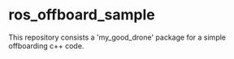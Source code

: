 # ros_offboard_sample
This repository consists a 'my_good_drone' package for a simple offboarding c++ code.
